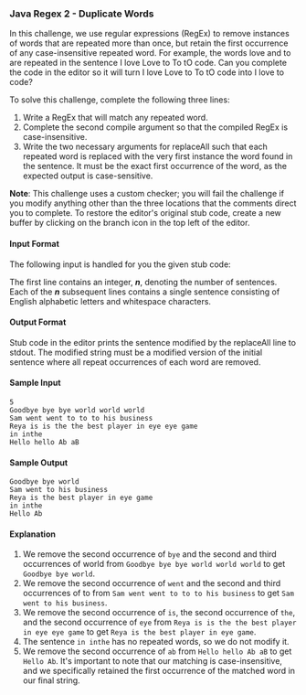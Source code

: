 ### Java Regex 2 - Duplicate Words

In this challenge, we use regular expressions (RegEx) to remove instances of words that are repeated more than once, but
retain the first occurrence of any case-insensitive repeated word. For example, the words love and to are repeated in
the sentence I love Love to To tO code. Can you complete the code in the editor so it will turn I love Love to To tO
code into I love to code?

To solve this challenge, complete the following three lines:

1. Write a RegEx that will match any repeated word.
2. Complete the second compile argument so that the compiled RegEx is case-insensitive.
3. Write the two necessary arguments for replaceAll such that each repeated word is replaced with the very first
   instance the word found in the sentence. It must be the exact first occurrence of the word, as the expected output is
   case-sensitive.

**Note**: This challenge uses a custom checker; you will fail the challenge if you modify anything other than the three
locations that the comments direct you to complete. To restore the editor's original stub code, create a new buffer by
clicking on the branch icon in the top left of the editor.

#### Input Format

The following input is handled for you the given stub code:

The first line contains an integer, ***n***, denoting the number of sentences.
Each of the ***n*** subsequent lines contains a single sentence consisting of English alphabetic letters and whitespace
characters.

#### Output Format

Stub code in the editor prints the sentence modified by the replaceAll line to stdout. The modified string must be a
modified version of the initial sentence where all repeat occurrences of each word are removed.

#### Sample Input

```
5
Goodbye bye bye world world world
Sam went went to to to his business
Reya is is the the best player in eye eye game
in inthe
Hello hello Ab aB
```

#### Sample Output

```
Goodbye bye world
Sam went to his business
Reya is the best player in eye game
in inthe
Hello Ab
```

#### Explanation

1. We remove the second occurrence of `bye` and the second and third occurrences of world from `Goodbye bye bye world world
   world` to get `Goodbye bye world`.
2. We remove the second occurrence of `went` and the second and third occurrences of to from `Sam went went to to to his
   business` to get `Sam went to his business`.
3. We remove the second occurrence of `is`, the second occurrence of `the`, and the second occurrence of `eye` from `Reya is is
   the the best player in eye eye game` to get `Reya is the best player in eye game`.
4. The sentence `in inthe` has no repeated words, so we do not modify it.
5. We remove the second occurrence of `ab` from `Hello hello Ab aB` to get `Hello Ab`. It's important to note that our
   matching is case-insensitive, and we specifically retained the first occurrence of the matched word in our final
   string.
